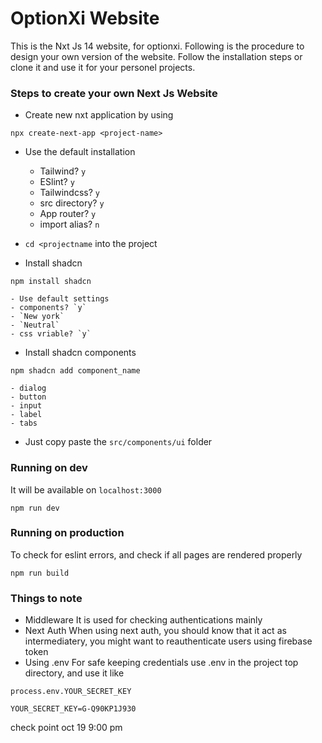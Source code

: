 # OptionXi Website
This is the Nxt Js 14 website, for optionxi. Following is the procedure to design your own version of the website. Follow the installation steps or clone it and use it for your personel projects.


### Steps to create your own Next Js Website
- Create new nxt application by using
```
npx create-next-app <project-name>
```
- Use the default installation
    - Tailwind? `y`
    - ESlint? `y`
    - Tailwindcss? `y`
    - src directory? `y`
    - App router? `y`
    - import alias? `n`

- `cd <projectname` into the project
- Install shadcn
```
npm install shadcn
```
    - Use default settings
    - components? `y`
    - `New york`
    - `Neutral`
    - css vriable? `y`

- Install shadcn components
```
npm shadcn add component_name
```
    - dialog
    - button
    - input
    - label
    - tabs
- Just copy paste the `src/components/ui` folder

### Running on dev
It will be available on `localhost:3000`
```
npm run dev
```
### Running on production
To check for eslint errors, and check if all pages are rendered properly
```
npm run build
```

### Things to note
- Middleware
It is used for checking authentications mainly
- Next Auth
When using next auth, you should know that it act as intermediatery, you might want to reauthenticate users using firebase token
- Using .env
For safe keeping credentials use .env in the project top directory, and use it like
```
process.env.YOUR_SECRET_KEY
```
```
YOUR_SECRET_KEY=G-Q90KP1J930
```

check point oct 19 9:00 pm
